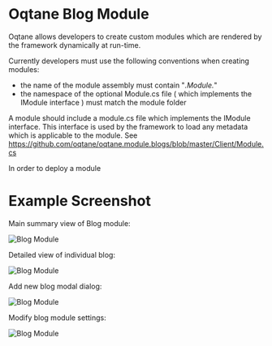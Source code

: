 # Oqtane Blog Module

Oqtane allows developers to create custom modules which are rendered by the framework dynamically at run-time.

Currently developers must use the following conventions when creating modules:

- the name of the module assembly must contain "*.Module.*" 
- the namespace of the optional Module.cs file ( which implements the IModule interface ) must match the module folder

A module should include a module.cs file which implements the IModule interface. This interface is used by the framework to load any metadata which is applicable to the module. See https://github.com/oqtane/oqtane.module.blogs/blob/master/Client/Module.cs 

In order to deploy a module

# Example Screenshot

Main summary view of Blog module:

![Blog Module](https://github.com/oqtane/oqtane.module.blogs/blob/master/screenshot1.png?raw=true "Blog Module")

Detailed view of individual blog:

![Blog Module](https://github.com/oqtane/oqtane.module.blogs/blob/master/screenshot2.png?raw=true "Blog Module")

Add new blog modal dialog:

![Blog Module](https://github.com/oqtane/oqtane.module.blogs/blob/master/screenshot3.png?raw=true "Blog Module")

Modify blog module settings:

![Blog Module](https://github.com/oqtane/oqtane.module.blogs/blob/master/screenshot4.png?raw=true "Blog Module")

